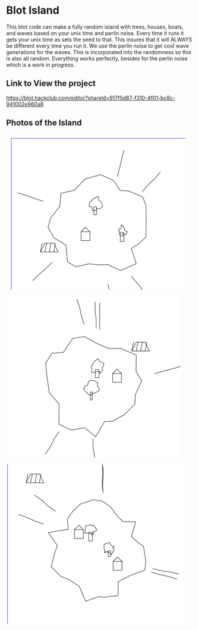# Blot Island

This blot code can make a fully random island with trees, houses, boats, and waves based on your unix time and perlin noise. Every time it runs it gets your unix time as sets the seed to that. This insures that it will ALWAYS be different every time you run it. We use the perlin noise to get cool wave generations for the waves. This is incorporated into the randomness so this is also all random. Everything works perfectly, besides for the perlin noise which is a work in progress.

## Link to View the project

https://blot.hackclub.com/editor?shareId=917f5d87-f310-4f01-bc8c-941002e960a8

## Photos of the Island

![image-20240904142508916](https://github.com/scooterthedev/Blot/blob/main/image-20240904142508916.png)

![image-20240904142523046](https://github.com/scooterthedev/Blot/blob/main/image-20240904142523046.png)

![image-20240904142550534](https://github.com/scooterthedev/Blot/blob/main/image-20240904142550534.png)
